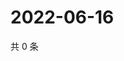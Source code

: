 # 2022-06-16

共 0 条

<!-- BEGIN WEIBO -->
<!-- 最后更新时间 Thu Jun 16 2022 04:16:54 GMT+0800 (China Standard Time) -->

<!-- END WEIBO -->
